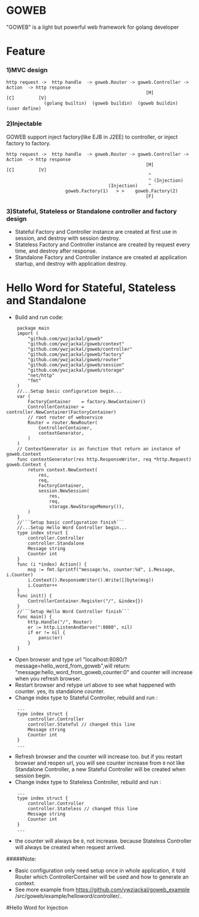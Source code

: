 # GOWEB

"GOWEB" is a light but powerful web framework for golang developer

# Feature
### 1)MVC design

    http request ->  http handle  -> goweb.Router -> goweb.Controller ->    Action  -> http response 
                                                        [M]                   [C]         [V]
                  (golang builtin)  (goweb buildin)  (goweb buildin)    (user define)  
                  
### 2)Injectable

GOWEB support inject factory(like EJB in J2EE) to controller, or inject factory to factory.

    http request ->  http handle  -> goweb.Router -> goweb.Controller ->    Action  -> http response 
                                                        [M]                   [C]         [V]
                                                         ^
                                                         ^ (Injection) 
                                          (Injection)    ^
                          goweb.Factory(1)   > >    goweb.Factory(2)
                                                        [F]

### 3)Stateful, Stateless or Standalone controller and factory design

* Stateful Factory and Controller instance are created at first use in session, and destroy with session destroy.
* Stateless Factory and Controller instance are created by request every time, and destroy after response.
* Standalone Factory and Controller instance are created at application startup, and destroy with application destroy.

# Hello Word for Stateful, Stateless and Standalone

* Build and run code:
```
    package main
    import (
    	"github.com/ywzjackal/goweb"
    	"github.com/ywzjackal/goweb/context"
    	"github.com/ywzjackal/goweb/controller"
    	"github.com/ywzjackal/goweb/factory"
    	"github.com/ywzjackal/goweb/router"
    	"github.com/ywzjackal/goweb/session"
    	"github.com/ywzjackal/goweb/storage"
    	"net/http"
    	"fmt"
    )
    //...Setup basic configuration begin...
    var (
    	FactoryContainer    = factory.NewContainer()
    	ControllerContainer = controller.NewContainer(FactoryContainer)
    	// root router of webservice
    	Router = router.NewRouter(
    		ControllerContainer,
    		contextGenerator,
    	)
    )
    // ContextGenerator is an function that return an instance of goweb.Context
    func contextGenerator(res http.ResponseWriter, req *http.Request) goweb.Context {
    	return context.NewContext(
    		res,
    		req,
    		FactoryContainer,
    		session.NewSession(
    			res,
    			req,
    			storage.NewStorageMemory()),
    	)
    }
    //```Setup basic configuration finish```
    //...Setup Hello Word Controller begin...
    type index struct {
    	controller.Controller
    	controller.Standalone
    	Message string
    	Counter int
    }
    func (i *index) Action() {
    	msg := fmt.Sprintf("message:%s, counter:%d", i.Message, i.Counter)
    	i.Context().ResponseWriter().Write([]byte(msg))
    	i.Counter++
    }
    func init() {
    	ControllerContainer.Register("/", &index{})
    }
    //```Setup Hello Word Controller finish```
    func main() {
    	http.Handle("/", Router)
    	er := http.ListenAndServe(":8080", nil)
    	if er != nil {
    		panic(er)
    	}
    }
```
    
* Open browser and type url "localhost:8080/?message=hello_word_from_goweb",will return: "message:hello_word_from_goweb,counter:0"
and counter will increase when you refresh browser.
* Restart browser and retype url above to see what happened with counter. yes, its standalone counter.
* Change index type to Stateful Controller, rebuild and run :
```
    ...
    type index struct {
    	controller.Controller
    	controller.Stateful // changed this line
    	Message string
    	Counter int
    }
    ...
```
* Refresh browser and the counter will increase too. but if you restart browser and reopen url, you will see counter increase from `0`
 not like Standalone Controller, a new Stateful Controller will be created when session begin.
* Change index type to Stateless Controller, rebuild and run :
```
    ...
    type index struct {
    	controller.Controller
    	controller.Stateless // changed this line
    	Message string
    	Counter int
    }
    ...
``` 

* the counter will always be `0`, not increase. because Stateless Controller will always be created when request arrived.

#####Note: 

* Basic configuration only need setup once in whole application, it told Router which ControllerContainer will be used and 
how to generate an context.
* See more example from <https://github.com/ywzjackal/goweb_example> /src/goweb/example/helloword/controller/..

#Hello Word for Injection
